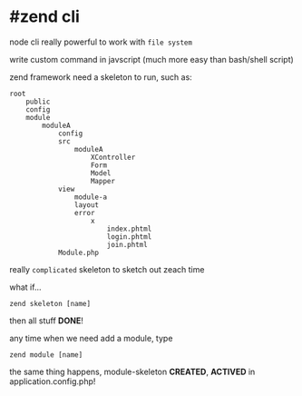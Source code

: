 #zend cli
===
node cli really powerful to work with `file system`

write custom command in javscript (much more easy than bash/shell script)

zend framework need a skeleton to run, such as:
    
    root
        public
        config
        module
            moduleA
                config
                src
                    moduleA
                        XController
                        Form
                        Model
                        Mapper
                view
                    module-a
                    layout
                    error
                        x
                            index.phtml
                            login.phtml
                            join.phtml
                Module.php
really `complicated` skeleton to sketch out zeach time

what if...

    zend skeleton [name]
then all stuff __DONE__!

any time when we need add a module, type

    zend module [name]
the same thing happens, module-skeleton __CREATED__, __ACTIVED__ in application.config.php!
                

